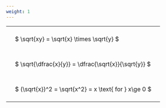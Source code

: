 ```yaml
---
weight: 1
---
```


<style type="text/css">
#T_1ad14 th.col_heading {
  text-align: left;
  font-size: 1em;
}
#T_1ad14 td {
  text-align: left;
  font-size: 1em;
  padding: 1.5em;
}
</style>
<table id="T_1ad14">
  <thead>
  </thead>
  <tbody>
    <tr>
      <td id="T_1ad14_row0_col0" class="data row0 col0" >$ \sqrt{xy} = \sqrt{x} \times \sqrt{y} $</td>
    </tr>
    <tr>
      <td id="T_1ad14_row1_col0" class="data row1 col0" >$ \sqrt{\dfrac{x}{y}} = \dfrac{\sqrt{x}}{\sqrt{y}} $</td>
    </tr>
    <tr>
      <td id="T_1ad14_row2_col0" class="data row2 col0" >$ (\sqrt{x})^2 = \sqrt{x^2} = x \text{ for } x\ge 0 $</td>
    </tr>
  </tbody>
</table>
